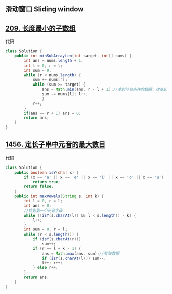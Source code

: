 ## 滑动窗口 Sliding window

## [209. 长度最小的子数组](https://leetcode-cn.com/problems/minimum-size-subarray-sum/)

代码

```java
class Solution {
    public int minSubArrayLen(int target, int[] nums) {
        int ans = nums.length + 1;
        int l = 0, r = l;
        int sum = 0;
        while (r < nums.length) {
            sum += nums[r];
            while (sum >= target) {
                ans = Math.min(ans, r - l + 1);//拿到符合条件的数据，改变起点
                sum -= nums[l]; l++;
                }
            r++;
        }
        if(ans == r + 1) ans = 0;
        return ans;
    }
}
```

## [1456. 定长子串中元音的最大数目](https://leetcode-cn.com/problems/maximum-number-of-vowels-in-a-substring-of-given-length/)

代码

```java
class Solution {
    public boolean isY(char x) {
        if (x == 'a' || x == 'e' || x == 'i' || x == 'o' || x == 'u')
            return true;
        return false;
    }
    public int maxVowels(String s, int k) {
        int l = 0, r = l;
        int ans = 0;
        //找到第一个元音字母
        while (!isY(s.charAt(l)) && l < s.length() - k) {
            l++;
        }
        int sum = 0; r = l;
        while (r < s.length()) {
            if (isY(s.charAt(r)))
                sum++;
            if (r == l + k - 1) {
                ans = Math.max(ans, sum);//有效数据
                if (isY(s.charAt(l))) sum--;
                l++; r++;
            } else r++;
        }
        return ans;
    }
}
```

